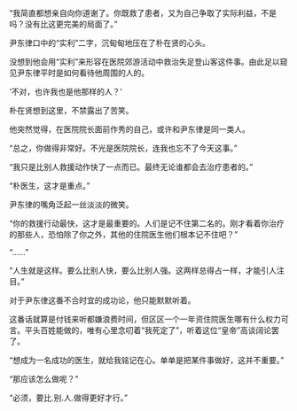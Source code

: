 “我简直都想亲自向你道谢了。你既救了患者，又为自己争取了实际利益，不是吗？没有比这更完美的局面了。”

尹东律口中的“实利”二字，沉甸甸地压在了朴在贤的心头。

没想到他会用“实利”来形容在医院郊游活动中救治失足登山客这件事。由此足以窥见尹东律平时是如何看待他周围的人的。

‘不对，也许我也是他那样的人？’

朴在贤想到这里，不禁露出了苦笑。

他突然觉得，在医院院长面前作秀的自己，或许和尹东律是同一类人。

“总之，你做得非常好。不光是医院院长，连我也忘不了今天这事。”

“我只是比别人救援动作快了一点而已。最终无论谁都会去治疗患者的。”

“朴医生，这才是重点。”

尹东律的嘴角泛起一丝淡淡的微笑。

“你的救援行动最快，这才是最重要的。人们是记不住第二名的。刚才看着你治疗的那些人，恐怕除了你之外，其他的住院医生他们根本记不住吧？”

“……”

“人生就是这样。要么比别人快，要么比别人强。这两样总得占一样，才能引人注目。”

对于尹东律这番不合时宜的成功论，他只能默默听着。

这番话就算是付钱来听都嫌浪费时间，但区区一个一年资住院医生哪有什么权力可言。平头百姓能做的，唯有心里念叨着“我死定了”，听着这位“皇帝”高谈阔论罢了。

“想成为一名成功的医生，就给我铭记在心。单单是把某件事做好，这并不重要。”

“那应该怎么做呢？”

“必须，要比.别.人.做得更好才行。”